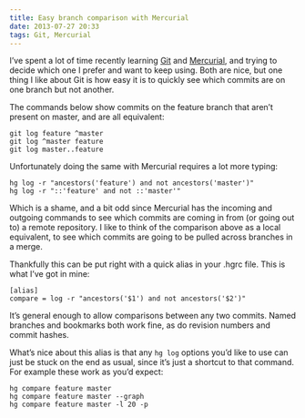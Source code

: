 ```yaml
---
title: Easy branch comparison with Mercurial
date: 2013-07-27 20:33
tags: Git, Mercurial
---
```


I’ve spent a lot of time recently learning [Git][] and [Mercurial][], and trying to decide which one I prefer and want to keep using.
Both are nice, but one thing I like about Git is how easy it is to quickly see which commits are on one branch but not another.

[Git]: http://git-scm.com
[Mercurial]: http://mercurial.selenic.com

The commands below show commits on the feature branch that aren’t present on master, and are all equivalent:

    git log feature ^master
    git log ^master feature
    git log master..feature

Unfortunately doing the same with Mercurial requires a lot more typing:

    hg log -r "ancestors('feature') and not ancestors('master')"
    hg log -r "::'feature' and not ::'master'"

Which is a shame, and a bit odd since Mercurial has the incoming and outgoing commands to see which commits are coming in from (or going out to) a remote repository.
I like to think of the comparison above as a local equivalent, to see which commits are going to be pulled across branches in a merge.

Thankfully this can be put right with a quick alias in your .hgrc file. This is what I’ve got in mine:

    [alias]
    compare = log -r "ancestors('$1') and not ancestors('$2')"

It’s general enough to allow comparisons between any two commits. Named branches and bookmarks both work fine, as do revision numbers and commit hashes.

What’s nice about this alias is that any `hg log` options you’d like to use can just be stuck on the end as usual, since it’s just a shortcut to that command. For example these work as you’d expect:

    hg compare feature master
    hg compare feature master --graph
    hg compare feature master -l 20 -p
